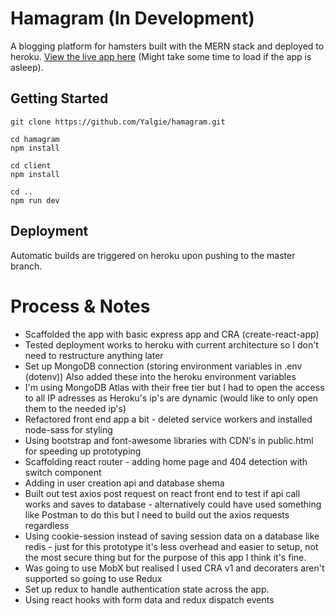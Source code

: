 # Hamagram (In Development)

A blogging platform for hamsters built with the MERN stack and deployed to heroku. [View the live app here](https://hamagram.herokuapp.com/) (Might take some time to load if the app is asleep).

## Getting Started
``` Install Instructions
git clone https://github.com/Yalgie/hamagram.git

cd hamagram
npm install

cd client
npm install

cd ..
npm run dev 
```

## Deployment
Automatic builds are triggered on heroku upon pushing to the master branch.

# Process & Notes
- Scaffolded the app with basic express app and CRA (create-react-app)
- Tested deployment works to heroku with current architecture so I don't need to restructure anything later
- Set up MongoDB connection (storing environment variables in .env (dotenv)) Also added these into the heroku environment variables
- I'm using MongoDB Atlas with their free tier but I had to open the access to all IP adresses as Heroku's ip's are dynamic (would like to only open them to the needed ip's)
- Refactored front end app a bit - deleted service workers and installed node-sass for styling
- Using bootstrap and font-awesome libraries with CDN's in public.html for speeding up prototyping
- Scaffolding react router - adding home page and 404 detection with switch component
- Adding in user creation api and database shema
- Built out test axios post request on react front end to test if api call works and saves to database - alternatively could have used something like Postman to do this but I need to build out the axios requests regardless
- Using cookie-session instead of saving session data on a database like redis - just for this prototype it's less overhead and easier to setup, not the most secure thing but for the purpose of this app I think it's fine.
- Was going to use MobX but realised I used CRA v1 and decoraters aren't supported so going to use Redux
- Set up redux to handle authentication state across the app.
- Using react hooks with form data and redux dispatch events